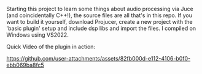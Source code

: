 Starting this project to learn some things about audio processing via Juce (and coincidentally C++!), the source files are all that's in this repo. If you want to build it yourself, download Projucer, create a new project with the 'basic plugin' setup and include dsp libs and import the files. I compiled on Windows using VS2022.

Quick Video of the plugin in action:

https://github.com/user-attachments/assets/82fb000d-e112-4106-b0f0-ebb069ba8fc5

